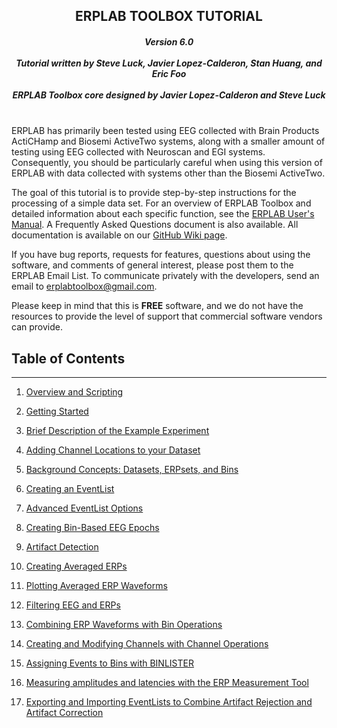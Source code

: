 <h2 align="center">ERPLAB TOOLBOX TUTORIAL </h2>
<h5 align="center">
Version 6.0<br><br>
Tutorial written by Steve Luck, Javier Lopez-Calderon, Stan Huang, and Eric Foo <br><br>
ERPLAB Toolbox core designed by Javier Lopez-Calderon and Steve Luck<br><br>
</h5>

ERPLAB has primarily been tested using EEG collected with Brain Products ActiCHamp and Biosemi ActiveTwo systems, along with a smaller amount of testing using EEG collected with Neuroscan and EGI systems. Consequently, you should be particularly careful when using this version of ERPLAB with data collected with systems other than the Biosemi ActiveTwo.

The goal of this tutorial is to provide step-by-step instructions for the processing of a simple data set.  For an overview of ERPLAB Toolbox and detailed information about each specific function, see the [ERPLAB User's Manual](https://github.com/lucklab/erplab/wiki/Manual). A Frequently Asked Questions document is also available.  All documentation is available on our [GitHub Wiki page](https://github.com/lucklab/erplab/wiki).

If you have bug reports, requests for features, questions about using the software, and comments of general interest, please post them to the ERPLAB Email List.  To communicate privately with the developers, send an email to [erplabtoolbox@gmail.com](mailto:erplabtoolbox@gmail.com).

Please keep in mind that this is **FREE** software, and we do not have the resources to provide the level of support that commercial software vendors can provide.

## Table of Contents
---
1. [Overview and Scripting](./Overview-and-Scripting:-Tutorial)

2. [Getting Started](./Getting-Started:-Tutorial)

3. [Brief Description of the Example Experiment](./Brief-Description-of-the-Example-Experiment:-Tutorial)

4. [Adding Channel Locations to your Dataset](./Adding-Channel-Locations-to-your-Dataset:-Tutorial)

5. [Background Concepts: Datasets, ERPsets, and Bins](./Background-Concepts:-Datasets,-ERPsets,-and-Bins:-Tutorial)

6. [Creating an EventList](./Creating-an-EventList:-ERPLAB-Functions:-Tutorial)

7. [Advanced EventList Options](./Advanced-EventList-Options:-Tutorial)

8. [Creating Bin-Based EEG Epochs](./Creating-Bin--Based-EEG-Epochs:-Tutorial)

9. [Artifact Detection](./Artifact-Detection:-Tutorial)

10. [Creating Averaged ERPs](./Creating-Averaged-ERPs:-Tutorial)

11. [Plotting Averaged ERP Waveforms](./Plotting-Averaged-ERP-Waveforms:-Tutorial)

12. [Filtering EEG and ERPs](./Filtering-EEG-and-ERPs:-Tutorial)

13. [Combining ERP Waveforms with Bin Operations](./Combining-ERP-Waveforms-with-Bin-Operations:-Tutorial)

14. [Creating and Modifying Channels with Channel Operations](./Creating-and-Modifying-Channels-with-Channel-Operations:-Tutorial)

15. [Assigning Events to Bins with BINLISTER](./Assigning-Events-to-Bins-with-BINLISTER:-Tutorial)

16. [Measuring amplitudes and latencies with the ERP Measurement Tool](./Measuring-amplitudes-and-latencies-with-the-ERP-Measurement-Tool:-Tutorial)

17. [Exporting and Importing EventLists to Combine Artifact Rejection and Artifact Correction](./Exporting-and-Importing-EventLists-to-Combine-Artifact-Rejection-and-Artifact-Correction:-Tutorial)